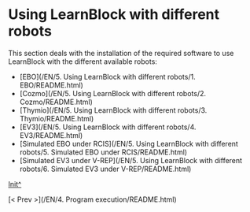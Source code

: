 <a name="Init"></a>

# Using LearnBlock with different robots

This section deals with the installation of the required software to use LearnBlock with the different available robots:

* [EBO](<hidepath>/EN/5. Using LearnBlock with different robots/1. EBO/README.html)
* [Cozmo](<hidepath>/EN/5. Using LearnBlock with different robots/2. Cozmo/README.html)
* [Thymio](<hidepath>/EN/5. Using LearnBlock with different robots/3. Thymio/README.html)
* [EV3](<hidepath>/EN/5. Using LearnBlock with different robots/4. EV3/README.html)
* [Simulated EBO under RCIS](<hidepath>/EN/5. Using LearnBlock with different robots/5. Simulated EBO under RCIS/README.html)
* [Simulated EV3 under V-REP](<hidepath>/EN/5. Using LearnBlock with different robots/6. Simulated EV3 under V-REP/README.html)
 
[Init^](#Init)

[< Prev >](<hidepath>/EN/4. Program execution/README.html)
